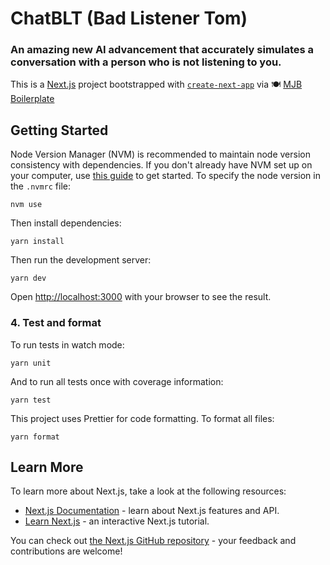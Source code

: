 # ChatBLT (Bad Listener Tom)

### An amazing new AI advancement that accurately simulates a conversation with a person who is not listening to you.

This is a [Next.js](https://nextjs.org/) project bootstrapped with [`create-next-app`](https://github.com/vercel/next.js/tree/canary/packages/create-next-app) via 🍽️ [MJB Boilerplate](https://github.com/MollyJeanB/mjb-boilerplate)

## Getting Started

Node Version Manager (NVM) is recommended to maintain node version consistency with dependencies. If you don't already have NVM set up on your computer, use [this guide](https://github.com/nvm-sh/nvm) to get started. To specify the node version in the `.nvmrc` file:

```
nvm use
```

Then install dependencies:

```
yarn install
```

Then run the development server:

```
yarn dev
```

Open [http://localhost:3000](http://localhost:3000) with your browser to see the result.

### 4. Test and format

To run tests in watch mode:

```
yarn unit
```

And to run all tests once with coverage information:

```
yarn test
```

This project uses Prettier for code formatting. To format all files:

```
yarn format
```

## Learn More

To learn more about Next.js, take a look at the following resources:

- [Next.js Documentation](https://nextjs.org/docs) - learn about Next.js features and API.
- [Learn Next.js](https://nextjs.org/learn) - an interactive Next.js tutorial.

You can check out [the Next.js GitHub repository](https://github.com/vercel/next.js/) - your feedback and contributions are welcome!

